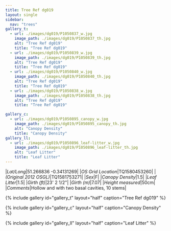 ```yaml
---
title: Tree Ref dg019
layout: single
sidebar:
  nav: "trees"
gallery_t: 
  - url: ./images/dg019/P1050837_w.jpg
    image_path: ./images/dg019/P1050837_th.jpg
    alt: "Tree Ref dg019"
    title: "Tree Ref dg019"
  - url: ./images/dg019/P1050839_w.jpg
    image_path: ./images/dg019/P1050839_th.jpg
    alt: "Tree Ref dg019"
    title: "Tree Ref dg019"
  - url: ./images/dg019/P1050840_w.jpg
    image_path: ./images/dg019/P1050840_th.jpg
    alt: "Tree Ref dg019"
    title: "Tree Ref dg019"
  - url: ./images/dg019/P1050838_w.jpg
    image_path: ./images/dg019/P1050838_th.jpg
    alt: "Tree Ref dg019"
    title: "Tree Ref dg019"

gallery_c:
  - url: ./images/dg019/P1050895_canopy_w.jpg
    image_path: ./images/dg019/P1050895_canopy_th.jpg
    alt: "Canopy Density"
    title: "Canopy Density"
gallery_ll:
  - url: ./images/dg019/P1050896_leaf-litter_w.jpg
    image_path: ./images/dg019/P1050896_leaf-litter_th.jpg
    alt: "Leaf Litter"
    title: "Leaf Litter"
---
```


|*Lat/Long*|51.266836 -0.34131269|
|*OS Grid Location*|TQ1580453260|
|*(Original 2012 OSGL)*|TQ1581753271|
|*Sex*|F|
|*Canopy Density*|1.5|
|*Leaf Litter*|1.5|
|*Girth (ft)*|23' 2 1/2"|
|*Girth (m)*|7.07|
|*Height measured*|50cm|
|*Comments*|Hollow and with two basal cavities, 10 stems|

{% include gallery id="gallery_t" layout="half" caption="Tree Ref dg019" %}

{% include gallery id="gallery_c" layout="half" caption="Canopy Density" %}

{% include gallery id="gallery_ll" layout="half" caption="Leaf Litter" %}

